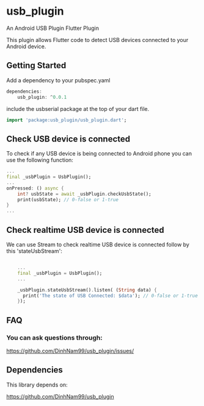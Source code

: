 
# usb_plugin

An Android USB Plugin Flutter Plugin

This plugin allows Flutter code to detect USB devices connected to your Android device.

## Getting Started

Add a dependency to your pubspec.yaml

```dart
dependencies:
	usb_plugin: ^0.0.1
```

include the usbserial package at the top of your dart file.

```dart
import 'package:usb_plugin/usb_plugin.dart';
```

## Check USB device is connected

To check if any USB device is being connected to Android phone you can use the following function:

```dart
...
final _usbPlugin = UsbPlugin();
...
onPressed: () async {
	int? usbState = await _usbPlugin.checkUsbState();
	print(usbState); // 0-false or 1-true
}
...
```

## Check realtime USB device is connected

We can use Stream to check realtime USB device is connected follow by this 'stateUsbStream':

```dart

    ...
    final _usbPlugin = UsbPlugin();
    ...

    _usbPlugin.stateUsbStream().listen( (String data) {
      print('The state of USB Connected: $data'); // 0-false or 1-true
    });

```

## FAQ

### You can ask questions through:
https://github.com/DinhNam99/usb_plugin/issues/


## Dependencies

This library depends on:

https://github.com/DinhNam99/usb_plugin
